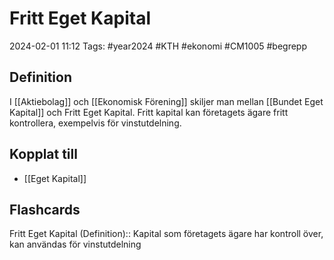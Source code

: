 # Fritt Eget Kapital

2024-02-01 11:12
Tags: #year2024 #KTH #ekonomi #CM1005 #begrepp

## Definition

I [[Aktiebolag]] och [[Ekonomisk Förening]] skiljer man mellan [[Bundet Eget Kapital]] och Fritt Eget Kapital. Fritt kapital kan företagets ägare fritt kontrollera, exempelvis för vinstutdelning.

## Kopplat till

- [[Eget Kapital]]

## Flashcards

Fritt Eget Kapital (Definition):: Kapital som företagets ägare har kontroll över, kan användas för vinstutdelning
<!--SR:!2024-02-23,16,290!2024-02-22,14,292-->
